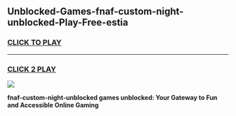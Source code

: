 
## Unblocked-Games-fnaf-custom-night-unblocked-Play-Free-estia
<h3>
<a href="https://premium76.site?title=fnaf-custom-night-unblocked&ref=20M">CLICK TO PLAY</a></h3>
<hr>

<h3>
<a href="https://premium76.site?title=fnaf-custom-night-unblocked&ref=20M">CLICK 2 PLAY</a>
  
</h3>

<a href="https://premium76.site?title=fnaf-custom-night-unblocked&ref=19M"><img src="https://clearcache.store/games.png"></a>


**fnaf-custom-night-unblocked games unblocked: Your Gateway to Fun and Accessible Online Gaming**
